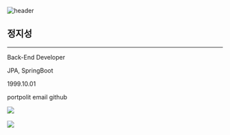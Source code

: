 <!--reference: https://yermi.tistory.com/entry/%EA%BF%80%ED%8C%81-Github-Readme-%EC%98%88%EC%81%98%EA%B2%8C-%EA%BE%B8%EB%AF%B8%EA%B8%B0-Readme-Header-Badge-Widget-%EB%93%B1-->

<!--capsule-render: https://github.com/kyechan99/capsule-render-->
![header](https://capsule-render.vercel.app/api?type=waving&color=auto&height=200&section=header&text=Hello,%20World!&fontSize=90)

## 정지성
---

Back-End Developer

JPA, SpringBoot

1999.10.01

portpolit
email
github

<!--stats: https://github.com/anuraghazra/github-readme-stats-->
<img src="https://github-readme-stats.vercel.app/api/top-langs/?username=zzzzseong&layout=compact"><br><br>
<img src="https://github-readme-stats.vercel.app/api?username=zzzzseong&show_icons=true">

<!--
**zzzzseong/zzzzseong** is a ✨ _special_ ✨ repository because its `README.md` (this file) appears on your GitHub profile.

Here are some ideas to get you started:

- 🔭 I’m currently working on ...
- 🌱 I’m currently learning ...
- 👯 I’m looking to collaborate on ...
- 🤔 I’m looking for help with ...
- 💬 Ask me about ...
- 📫 How to reach me: ...
- 😄 Pronouns: ...
- ⚡ Fun fact: ...
-->
